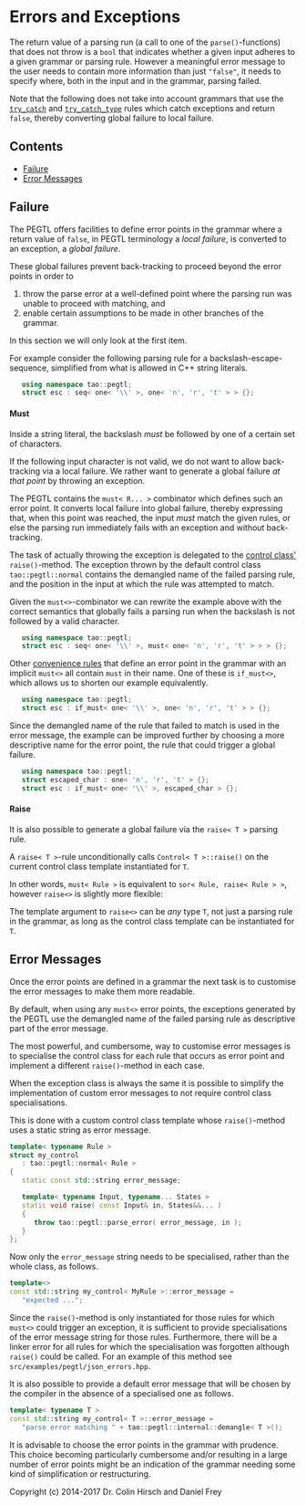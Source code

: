# Errors and Exceptions

The return value of a parsing run (a call to one of the `parse()`-functions) that does not throw is a `bool` that indicates whether a given input adheres to a given grammar or parsing rule.
However a meaningful error message to the user needs to contain more information than just `"false"`, it needs to specify where, both in the input and in the grammar, parsing failed.

Note that the following does not take into account grammars that use the [`try_catch`](Rule-Reference.md#try_catch-r-) and [`try_catch_type`](Rule-Reference.md#try_catch_type-e-r-) rules which catch exceptions and return `false`, thereby converting global failure to local failure.

## Contents

* [Failure](#failure)
* [Error Messages](#error-messages)

## Failure

The PEGTL offers facilities to define error points in the grammar where a return value of `false`, in PEGTL terminology a *local failure*, is converted to an exception, a *global failure*.

These global failures prevent back-tracking to proceed beyond the error points in order to

1) throw the parse error at a well-defined point where the parsing run was unable to proceed with matching, and
2) enable certain assumptions to be made in other branches of the grammar.

In this section we will only look at the first item.

For example consider the following parsing rule for a backslash-escape-sequence, simplified from what is allowed in C++ string literals.

```c++
   using namespace tao::pegtl;
   struct esc : seq< one< '\\' >, one< 'n', 'r', 't' > > {};
```

#### Must

Inside a string literal, the backslash *must* be followed by one of a certain set of characters.

If the following input character is not valid, we do not want to allow back-tracking via a local failure.
We rather want to generate a global failure *at that point* by throwing an exception.

The PEGTL contains the `must< R... >` combinator which defines such an error point.
It converts local failure into global failure, thereby expressing that, when this point was reached, the input *must* match the given rules, or else the parsing run immediately fails with an exception and without back-tracking.

The task of actually throwing the exception is delegated to the [control class'](Control-and-Debug.md) `raise()`-method.
The exception thrown by the default control class `tao::pegtl::normal` contains the demangled name of the failed parsing rule, and the position in the input at which the rule was attempted to match.

Given the `must<>`-combinator we can rewrite the example above with the correct semantics that globally fails a parsing run when the backslash is not followed by a valid character.

```c++
   using namespace tao::pegtl;
   struct esc : seq< one< '\\' >, must< one< 'n', 'r', 't' > > > {};
```

Other [convenience rules](Rule-Reference.md#convenience) that define an error point in the grammar with an implicit `must<>` all contain `must` in their name.
One of these is `if_must<>`, which allows us to shorten our example equivalently.

```c++
   using namespace tao::pegtl;
   struct esc : if_must< one< '\\' >, one< 'n', 'r', 't' > > {};
```

Since the demangled name of the rule that failed to match is used in the error message,
the example can be improved further by choosing a more descriptive name for the error point,
the rule that could trigger a global failure.

```c++
   using namespace tao::pegtl;
   struct escaped_char : one< 'n', 'r', 't' > {};
   struct esc : if_must< one< '\\' >, escaped_char > {};
```

#### Raise

It is also possible to generate a global failure via the `raise< T >` parsing rule.

A `raise< T >`-rule unconditionally calls `Control< T >::raise()` on the current control class template instantiated for `T`.

In other words, `must< Rule >` is equivalent to `sor< Rule, raise< Rule > >`, however `raise<>` is slightly more flexible:

The template argument to `raise<>` can be *any* type `T`, not just a parsing rule in the grammar, as long as the control class template can be instantiated for `T`.

## Error Messages

Once the error points are defined in a grammar the next task is to customise the error messages to make them more readable.

By default, when using any `must<>` error points, the exceptions generated by the PEGTL use the demangled name of the failed parsing rule as descriptive part of the error message.

The most powerful, and cumbersome, way to customise error messages is to specialise the control class for each rule that occurs as error point and implement a different `raise()`-method in each case.

When the exception class is always the same it is possible to simplify the implementation of custom error messages to not require control class specialisations.

This is done with a custom control class template whose `raise()`-method uses a static string as error message.

```c++
template< typename Rule >
struct my_control
   : tao::pegtl::normal< Rule >
{
   static const std::string error_message;

   template< typename Input, typename... States >
   static void raise( const Input& in, States&&... )
   {
      throw tao::pegtl::parse_error( error_message, in );
   }
};
```

Now only the `error_message` string needs to be specialised, rather than the whole class, as follows.

```c++
template<>
const std::string my_control< MyRule >::error_message =
   "expected ...";
```

Since the `raise()`-method is only instantiated for those rules for which `must<>` could trigger an exception, it is sufficient to provide specialisations of the error message string for those rules.
Furthermore, there will be a linker error for all rules for which the specialisation was forgotten although `raise()` could be called.
For an example of this method see `src/examples/pegtl/json_errors.hpp`.

It is also possible to provide a default error message that will be chosen by the compiler in the absence of a specialised one as follows.

```c++
template< typename T >
const std::string my_control< T >::error_message =
   "parse error matching " + tao::pegtl::internal::demangle< T >();
```

It is advisable to choose the error points in the grammar with prudence.
This choice becoming particularly cumbersome and/or resulting in a large number of error points might be an indication of the grammar needing some kind of simplification or restructuring.

Copyright (c) 2014-2017 Dr. Colin Hirsch and Daniel Frey
